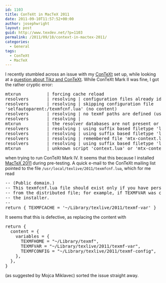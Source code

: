 ```yaml
---
id: 1103
title: ConTeXt in MacTeX 2011
date: 2011-09-10T11:57:52+00:00
author: josephwright
layout: post
guid: http://www.texdev.net/?p=1103
permalink: /2011/09/10/context-in-mactex-2011/
categories:
  - General
tags:
  - ConTeXt
  - MacTeX
---
```

I recently stumbled across an issue with my <a href="http://wiki.contextgarden.net">ConTeXt</a> set up, while looking at a <a href="http://tex.stackexchange.com/q/27952/73">question about Tikz and ConTeXt</a>. While ConTeXt Mark II was fine, I got the rather cryptic error:
<pre>mtxrun          | forcing cache reload
resolvers       | resolving | configuration files already identified
resolvers       | resolving | skipping configuration file
'selfautoparent:/texmfcnf.lua' (no content)
resolvers       | resolving | no texmf paths are defined (using TEXMF)
resolvers       | resolving |
mtxrun          | the resolver databases are not present or outdated
resolvers       | resolving | using suffix based filetype 'lua'
resolvers       | resolving | using suffix based filetype 'lua'
resolvers       | resolving | remembered file 'mtx-context.lua'
resolvers       | resolving | using suffix based filetype 'lua'
mtxrun          | unknown script 'context.lua' or 'mtx-context.lua'</pre>
when trying to run ConTeXt Mark IV. It seems that this because I installed <a href="http://www.tug.org/mactex">MacTeX 2011</a> during pre-testing. A quick e-mail to the ConTeXt mailing list pointed to the file <code>/usr/local/texlive/2011/texmfcnf.lua</code>, which for me read
<pre>-- (Public domain.)
-- This texmfcnf.lua file should exist only if you have personal changes
-- from the distributed file; for example, if TEXMFVAR was changed in
-- the installer.
--
return { TEXMFCACHE = '~/Library/texlive/2011/texmf-var' }</pre>
It seems that this is defective, as replacing the content with
<pre>
return {
  content = {
    variables = {
      TEXMFHOME = "~/Library/texmf",
      TEXMFVAR = "~/Library/texlive/2011/texmf-var",
      TEXMFCONFIG = "~/Library/texlive/2011/texmf-config",
    },
  },
}
</pre>
(as suggested by Mojca Miklavec) sorted the issue straight away.
